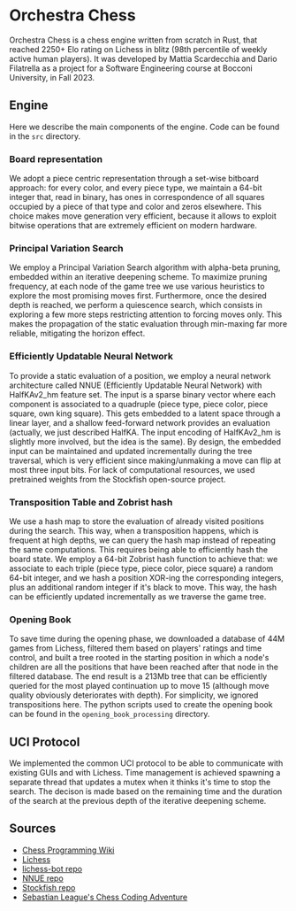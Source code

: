 # Orchestra Chess

Orchestra Chess is a chess engine written from scratch in Rust, that reached 2250+ Elo rating on Lichess in blitz (98th percentile of weekly active human players). It was developed by Mattia Scardecchia and Dario Filatrella as a project for a Software Engineering course at Bocconi University, in Fall 2023.

## Engine

Here we describe the main components of the engine. Code can be found in the `src` directory.

### Board representation

We adopt a piece centric representation through a set-wise bitboard approach: for every color, and every piece type, we maintain a 64-bit integer that, read in binary, has ones in correspondence of all squares occupied by a piece of that type and color and zeros elsewhere. 
This choice makes move generation very efficient, because it allows to exploit bitwise operations that are extremely efficient on modern hardware.

### Principal Variation Search

We employ a Principal Variation Search algorithm with alpha-beta pruning, embedded within an iterative deepening scheme. To maximize pruning frequency, at each node of the game tree we use various heuristics to explore the most promising moves first. Furthermore, once the desired depth is reached, we perform a quiescence search, which consists in exploring a few more steps restricting attention to forcing moves only. This makes the propagation of the static evaluation through min-maxing far more reliable, mitigating the horizon effect.

### Efficiently Updatable Neural Network

To provide a static evaluation of a position, we employ a neural network architecture called NNUE (Efficiently Updatable Neural Network) with HalfKAv2_hm feature set. The input is a sparse binary vector where each component is associated to a quadruple (piece type, piece color, piece square, own king square). This gets embedded to a latent space through a linear layer, and a shallow feed-forward network provides an evaluation (actually, we just described HalfKA. The input encoding of HalfKAv2_hm is slightly more involved, but the idea is the same).
By design, the embedded input can be maintained and updated incrementally during the tree traversal, which is very efficient since making/unmaking a move can flip at most three input bits.
For lack of computational resources, we used pretrained weights from the Stockfish open-source project.

### Transposition Table and Zobrist hash

We use a hash map to store the evaluation of already visited positions during the search. This way, when a transposition happens, which is frequent at high depths, we can query the hash map instead of repeating the same computations.
This requires being able to efficiently hash the board state. We employ a 64-bit Zobrist hash function to achieve that: we associate to each triple (piece type, piece color, piece square) a random 64-bit integer, and we hash a position XOR-ing the corresponding integers, plus an additional random integer if it's black to move. This way, the hash can be efficiently updated incrementally as we traverse the game tree.

### Opening Book

To save time during the opening phase, we downloaded a database of 44M games from Lichess, filtered them based on players' ratings and time control, and built a tree rooted in the starting position in which a node's children are all the positions that have been reached after that node in the filtered database. The end result is a 213Mb tree that can be efficiently queried for the most played continuation up to move 15 (although move quality obviously deteriorates with depth). For simplicity, we ignored transpositions here.
The python scripts used to create the opening book can be found in the `opening_book_processing` directory.

## UCI Protocol

We implemented the common UCI protocol to be able to communicate with existing GUIs and with Lichess. Time management is achieved spawning a separate thread that updates a mutex when it thinks it's time to stop the search. The decison is made based on the remaining time and the duration of the search at the previous depth of the iterative deepening scheme.

## Sources

* [Chess Programming Wiki](https://www.chessprogramming.org/Main_Page)
* [Lichess](https://lichess.org)
* [lichess-bot repo](https://github.com/lichess-bot-devs/lichess-bot)
* [NNUE repo](https://github.com/official-stockfish/nnue-pytorch)
* [Stockfish repo](https://github.com/official-stockfish/Stockfish)
* [Sebastian League's Chess Coding Adventure](https://github.com/SebLague/Chess-Coding-Adventure)
